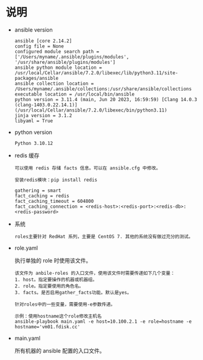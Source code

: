 # 说明

- ansible version

  ```text
  ansible [core 2.14.2]
  config file = None
  configured module search path = ['/Users/myname/.ansible/plugins/modules', '/usr/share/ansible/plugins/modules']
  ansible python module location = /usr/local/Cellar/ansible/7.2.0/libexec/lib/python3.11/site-packages/ansible
  ansible collection location = /Users/myname/.ansible/collections:/usr/share/ansible/collections
  executable location = /usr/local/bin/ansible
  python version = 3.11.4 (main, Jun 20 2023, 16:59:59) [Clang 14.0.3 (clang-1403.0.22.14.1)] (/usr/local/Cellar/ansible/7.2.0/libexec/bin/python3.11)
  jinja version = 3.1.2
  libyaml = True
  ```

- python version

  ```text
  Python 3.10.12
  ```

- redis 缓存

  ```text
  可以使用 redis 存储 facts 信息。可以在 ansible.cfg 中修改。

  安装redis模块：pip install redis

  gathering = smart
  fact_caching = redis
  fact_caching_timeout = 604800
  fact_caching_connection = <redis-host>:<redis-port>:<redis-db>:<redis-password>
  ```

- 系统

  ```text
  roles主要针对 RedHat 系列，主要是 CentOS 7. 其他的系统没有做过充分的测试。
  ```

- role.yaml

  执行单独的 role 时使用该文件。

  ```text
  该文件为 anbile-roles 的入口文件，使用该文件时需要传递如下几个变量：
  1. host。指定要操作的机器或机器组。
  2. role。指定要使用的角色名。
  3. facts。是否启用gather_facts功能。默认是yes。

  针对roles中的一些变量，需要使用-e参数传递。

  示例：使用hostname这个role修改主机名
  ansible-playbook main.yaml -e host=10.100.2.1 -e role=hostname -e hostname='vm01.fdisk.cc'
  ```

- main.yaml

  所有机器的 ansible 配置的入口文件。

